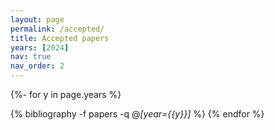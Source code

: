 ```yaml
---
layout: page
permalink: /accepted/
title: Accepted papers
years: [2024]
nav: true
nav_order: 2
---
```

<!-- _pages/publications.md -->


<div class="publications">


{%- for y in page.years %}

<!--h2 class="year">{{y}}</h2-->

  {% bibliography -f papers -q @*[year={{y}}]* %}
{% endfor %}

</div>
